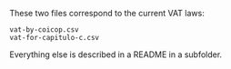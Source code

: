 These two files correspond to the current VAT laws:
```
vat-by-coicop.csv
vat-for-capitulo-c.csv
```

Everything else is described in a README in a subfolder.
